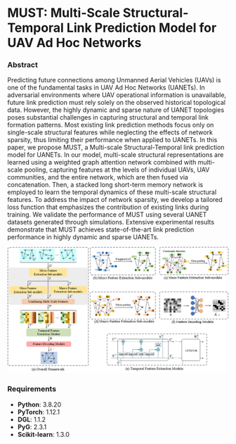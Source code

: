 # MUST: Multi-Scale Structural-Temporal Link Prediction Model for UAV Ad Hoc Networks

### Abstract
Predicting future connections among Unmanned Aerial Vehicles (UAVs) is one of the fundamental tasks in UAV Ad Hoc Networks (UANETs). In adversarial environments where UAV operational information is unavailable, future link prediction must rely solely on the observed historical topological data. However, the highly dynamic and sparse nature of UANET topologies poses substantial challenges in capturing structural and temporal link formation patterns. Most existing link prediction methods focus only on single-scale structural features while neglecting the effects of network sparsity, thus limiting their performance when applied to UANETs. In this paper, we propose MUST, a Multi-scale Structural-Temporal link prediction model for UANETs. In our model, multi-scale structural representations are learned using a weighted graph attention network combined with multi-scale pooling, capturing features at the levels of individual UAVs, UAV communities, and the entire network, which are then fused via concatenation. Then, a stacked long short-term memory network is employed to learn the temporal dynamics of these multi-scale structural features. To address the impact of network sparsity, we develop a tailored loss function that emphasizes the contribution of existing links during training. We validate the performance of MUST using several UANET datasets generated through simulations. Extensive experimental results demonstrate that MUST achieves state-of-the-art link prediction performance in highly dynamic and sparse UANETs.

![outline](outline.png)

### Requirements

- **Python**: 3.8.20
- **PyTorch**: 1.12.1
- **DGL**: 1.1.2
- **PyG**: 2.3.1
- **Scikit-learn**: 1.3.0
